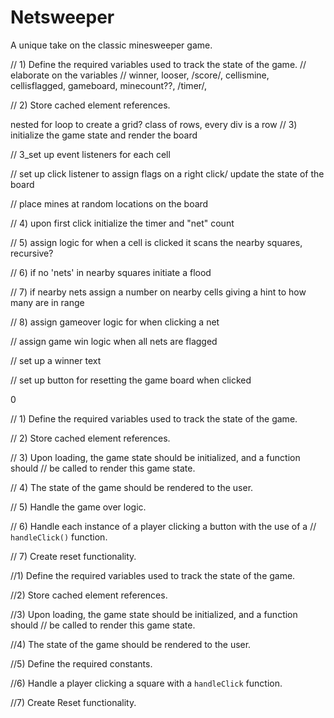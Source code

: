 # Netsweeper
A unique take on the classic minesweeper game.



// 1) Define the required variables used to track the state of the game. // elaborate on the variables
    // winner, looser, /score/, cellismine, cellisflagged, gameboard, minecount??, /timer/, 

// 2) Store cached element references.





nested for loop to create a grid? 
class of rows, every div is a row 
// 3) initialize the game state and render the board

// 3_set up event listeners for each cell 

// set up click listener to assign flags on a right click/ update the state of the board

//  place mines at random locations on the board 

// 4) upon first click initialize the timer and "net" count

// 5) assign logic for when a cell is clicked it scans the nearby squares, recursive? 

// 6) if no 'nets' in nearby squares initiate a flood 

// 7) if nearby nets assign a number on nearby cells giving a hint to how many are in range

// 8) assign gameover logic for when clicking a net 

// assign game win logic when all nets are flagged

// set up a winner text

// set up button for resetting the game board when clicked







0





















// 1) Define the required variables used to track the state of the game.

// 2) Store cached element references.

// 3) Upon loading, the game state should be initialized, and a function should 
//    be called to render this game state.

// 4) The state of the game should be rendered to the user.

// 5) Handle the game over logic. 

// 6) Handle each instance of a player clicking a button with the use of a 
//    `handleClick()` function.

// 7) Create reset functionality.



//1) Define the required variables used to track the state of the game.

//2) Store cached element references.

//3) Upon loading, the game state should be initialized, and a function should 
//   be called to render this game state.

//4) The state of the game should be rendered to the user.

//5) Define the required constants.

//6) Handle a player clicking a square with a `handleClick` function.

//7) Create Reset functionality.

